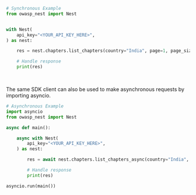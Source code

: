 <!-- Start SDK Example Usage [usage] -->
```python
# Synchronous Example
from owasp_nest import Nest


with Nest(
    api_key="<YOUR_API_KEY_HERE>",
) as nest:

    res = nest.chapters.list_chapters(country="India", page=1, page_size=100)

    # Handle response
    print(res)
```

</br>

The same SDK client can also be used to make asynchronous requests by importing asyncio.

```python
# Asynchronous Example
import asyncio
from owasp_nest import Nest

async def main():

    async with Nest(
        api_key="<YOUR_API_KEY_HERE>",
    ) as nest:

        res = await nest.chapters.list_chapters_async(country="India", page=1, page_size=100)

        # Handle response
        print(res)

asyncio.run(main())
```
<!-- End SDK Example Usage [usage] -->